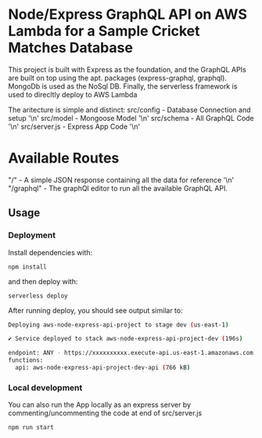 # Node/Express GraphQL API on AWS Lambda for a Sample Cricket Matches Database
This project is built with Express as the foundation, and the GraphQL APIs are built on top
using the apt. packages (express-graphql, graphql). MongoDb is used as the NoSql DB.
Finally, the serverless framework is used to direcltly deploy to AWS Lambda


The aritecture is simple and distinct:
src/config - Database Connection and setup '\n'
src/model - Mongoose Model '\n'
src/schema - All GraphQL Code '\n'
src/server.js - Express App Code '\n'

# Available Routes

"/" - A simple JSON response containing all the data for reference '\n'
"/graphql" - The graphQl editor to run all the available GraphQL API.

## Usage

### Deployment

Install dependencies with:

```
npm install
```

and then deploy with:

```
serverless deploy
```

After running deploy, you should see output similar to:

```bash
Deploying aws-node-express-api-project to stage dev (us-east-1)

✔ Service deployed to stack aws-node-express-api-project-dev (196s)

endpoint: ANY - https://xxxxxxxxxx.execute-api.us-east-1.amazonaws.com
functions:
  api: aws-node-express-api-project-dev-api (766 kB)
```

### Local development

You can also run the App locally as an express server by commenting/uncommenting the code at
end of src/server.js

```bash
npm run start
```

